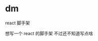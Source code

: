 <!--
 * @Author: Alexander
 * @Date: 2020-07-03 09:35:08
 * @LastEditors: Alexander
 * @LastEditTime: 2020-07-03 09:41:48
 * @Description:
-->

# dm

react 脚手架

想写一个 react 的脚手架 不过还不知道写点啥
